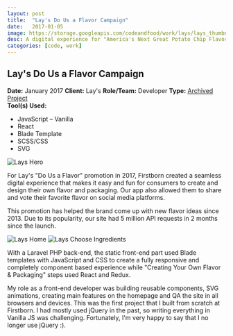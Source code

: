 ```yaml
---
layout: post
title:  "Lay's Do Us a Flavor Campaign"
date:   2017-01-05
image: https://storage.googleapis.com/codeandfood/work/lays/lays_thumbnail.jpg
desc: A digital experience for "America's Next Great Potato Chip Flavor".
categories: [code, work]
---
```


<div class="project-description">
	<h2>Lay's Do Us a Flavor Campaign</h2>
	<div class="desc">
		<span><strong>Date:</strong> January 2017</span>
		<span><strong>Client:</strong> Lay's</span>
		<span><strong>Role/Team:</strong> Developer</span>
		<span><strong>Type:</strong> <a href="https://work.firstborn.com/work/318/lays" target="_blank">Archived Project</a></span>
	</div>
	<div class="desc">
		<span><strong>Tool(s) Used:</strong></span>
		<ul>
			<li>JavaScript &ndash; Vanilla</li>
			<li>React</li>
			<li>Blade Template</li>
			<li>SCSS/CSS</li>
			<li>SVG</li>
		</ul>
	</div>
</div>

<div class="project-image">
	<img class="is--no-border" src="https://storage.googleapis.com/codeandfood/work/lays/lays.png" alt="Lays Hero" />
</div>

<p>For Lay's "Do Us a Flavor" promotion in 2017, Firstborn created a seamless digital experience that makes it easy and fun for consumers to create and design their own flavor and packaging. Our app also allowed them to share and vote their favorite flavor on social media platforms.</p>

<p>This promotion has helped the brand come up with new flavor ideas since 2013. Due to its popularity, our site had 5 million API requests in 2 months since the launch.</p>

<div class="project-image">
	<img class="margin-b" src="https://storage.googleapis.com/codeandfood/work/lays/lays_02.jpg" alt="Lays Home" />
	<img src="https://storage.googleapis.com/codeandfood/work/lays/lays.jpg" alt="Lays Choose Ingredients" />
</div>

<p>With a Laravel PHP back-end, the static front-end part used Blade templates with JavaScript and CSS to create a fully responsive and completely component based experience while "Creating Your Own Flavor &amp; Packaging" steps used React and Redux.</p>

<p>My role as a front-end developer was building reusable components, SVG animations, creating main features on the homepage and QA the site in all browsers and devices. This was the first project that I built from scratch at Firstborn. I had mostly used jQuery in the past, so writing everything in Vanilla JS was challenging. Fortunately, I'm very happy to say that I no longer use jQuery :).</p>